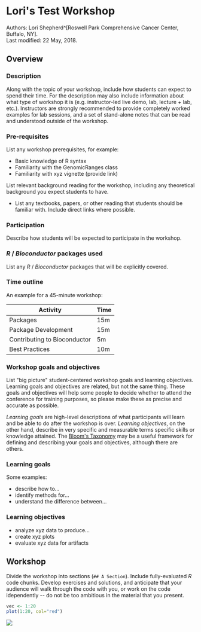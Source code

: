 
# Lori's Test Workshop

Authors:
    Lori Shepherd^[Roswell Park Comprehensive Cancer Center, Buffalo, NY].
    <br/>
Last modified: 22 May, 2018.

## Overview

### Description

Along with the topic of your workshop, include how students can expect
to spend their time. For the description may also include information
about what type of workshop it is (e.g. instructor-led live demo, lab,
lecture + lab, etc.). Instructors are strongly recommended to provide
completely worked examples for lab sessions, and a set of stand-alone
notes that can be read and understood outside of the workshop.

### Pre-requisites

List any workshop prerequisites, for example:

* Basic knowledge of R syntax
* Familiarity with the GenomicRanges class
* Familiarity with xyz vignette (provide link)

List relevant background reading for the workshop, including any
theoretical background you expect students to have.

* List any textbooks, papers, or other reading that students should be
  familiar with. Include direct links where possible.

### Participation

Describe how students will be expected to participate in the workshop.

### _R_ / _Bioconductor_ packages used

List any _R_ / _Bioconductor_ packages that will be explicitly covered.

### Time outline

An example for a 45-minute workshop:

| Activity                     | Time |
|------------------------------|------|
| Packages                     | 15m  |
| Package Development          | 15m  |
| Contributing to Bioconductor | 5m   |
| Best Practices               | 10m  |

### Workshop goals and objectives

List "big picture" student-centered workshop goals and learning
objectives. Learning goals and objectives are related, but not the
same thing. These goals and objectives will help some people to decide
whether to attend the conference for training purposes, so please make
these as precise and accurate as possible.

*Learning goals* are high-level descriptions of what
participants will learn and be able to do after the workshop is
over. *Learning objectives*, on the other hand, describe in very
specific and measurable terms specific skills or knowledge
attained. The [Bloom's Taxonomy](#bloom) may be a useful framework
for defining and describing your goals and objectives, although there
are others.

### Learning goals

Some examples:

* describe how to...
* identify methods for...
* understand the difference between...

### Learning objectives

* analyze xyz data to produce...
* create xyz plots
* evaluate xyz data for artifacts

## Workshop

Divide the workshop into sections (`## A Section`). Include
fully-evaluated _R_ code chunks. Develop exercises and solutions, and
anticipate that your audience will walk through the code with you, or
work on the code idependently -- do not be too ambitious in the
material that you present.


```r
vec <- 1:20
plot(1:20, col="red")
```

![](LoriTest_files/figure-epub3/testcode-1.png)<!-- -->

